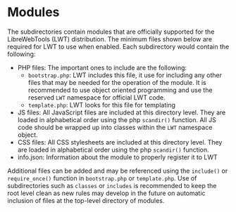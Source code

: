 # Modules

The subdirectories contain modules that are officially supported for the
LibreWebTools (LWT) distribution. The minimum files shown below are required
for LWT to use when enabled. Each subdirectory would contain the following:

- PHP files: The important ones to include are the following:
    - `bootstrap.php`: LWT includes this file, it use for including any other
      files that may be needed for the operation of the module. It is
      recommended to use object oriented programming and use the reserved `LWT`
      namespace for official LWT code.
    - `template.php`: LWT looks for this file for templating
- JS files: All JavaScript files are included at this directory level. They are
  loaded in alphabetical order using the php `scandir()` function. All JS
  code should be wrapped up into classes within the `LWT` namespace object.
- CSS files: All CSS stylesheets are included at this directory level. They are
  loaded in alphabetical order using the php `scandir()` function.
- info.json: Information about the module to properly register it to LWT

Additional files can be added and may be referenced using the `include()` or
`require_once()` function in `bootstrap.php` or `template.php`. Use of
subdirectories such as `classes` or `includes` is recommended to keep the root
level clean as new rules may develop in the future on automatic inclusion of
files at the top-level directory of modules.

